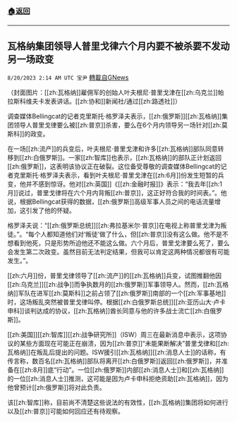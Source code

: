 ###  [:house:返回](README.md)
---


## 瓦格纳集团领导人普里戈律六个月内要不被杀要不发动另一场政变
`8/20/2023 2:14 AM UTC 宝尹` [轉載自GNews](https://gnews.org/articles/1573070)

（封面图片：[[zh:瓦格纳]]雇佣军的创始人叶夫根尼·普里戈津在[[zh:乌克兰]]帕拉斯科维夫卡发表讲话。[[zh:协和]]新闻社/通过[[zh:路透社]]）

调查媒体Bellingcat的记者克里斯托·格罗泽夫表示，[[zh:俄罗斯]][[zh:瓦格纳]]集团领导人普里戈律要么被[[zh:普京]]杀害，要么在6个月内领导另一场针对[[zh:莫斯科]]的政变。

在一场[[zh:流产]]的兵变后，叶夫根尼·普里戈津和许多[[zh:瓦格纳]]部队同意转移到[[zh:白俄罗斯]]。一家[[zh:智库]]也表示，[[zh:瓦格纳]]的部队正计划返回[[zh:俄罗斯]]，这表明该协议正在破裂。这位备受尊敬的调查媒体Bellingcat的记者克里斯托·格罗泽夫表示，看到叶夫根尼·普里戈津在[[zh:6月]]份发生短暂的兵变，他并不感到惊讶。他对[[zh:英国]]《[[zh:金融时报]]》表示：“我去年[[zh:1月]]说过，普里戈律将在六个月内背叛[[zh:普京]]，这正好符合我的时间表。”。他说，根据Bellingcat获得的数据，[[zh:俄罗斯]]高级军事人员之间的电话流量增加，这引发了他的怀疑。

格罗泽夫说：“[[zh:俄罗斯总统]][[zh:弗拉基米尔·普京]]在电视上称普里戈津为叛徒。”。“每个人都知道他们对‘叛徒’做了什么，但[[zh:普京]]没有这么做。他不是不想看到他死，只是形势所迫他还不能这么做。六个月后，普里戈津要么死了，要么会发生第二次政变。虽然目前无法判定结果，但我可以肯定这两种情况都很有可能发生。”。

[[zh:六月]]份，普里戈律领导了[[zh:流产]]的[[zh:瓦格纳]]兵变，试图推翻他因[[zh:乌克兰]][[zh:战争]]而争执数月的[[zh:俄罗斯]]军事领导人。然而，[[zh:瓦格纳]]军队在进军[[zh:莫斯科]]之前占领了[[zh:俄罗斯]]南部的一个[[zh:军事基地]]时，这场叛乱突然被普里戈律叫停。根据[[zh:白俄罗斯总统]][[zh:亚历山大·卢卡申科]]谈判达成的协议，[[zh:瓦格纳]]酋长同意与他的许多战士流亡[[zh:白俄罗斯]]。

[[zh:美国]][[zh:智库]][[zh:战争研究所]]（ISW）周三在最新消息中表示，这项协议的某些方面现在可能正在崩溃，因为[[zh:普京]]“未能果断解决”普里戈律和[[zh:瓦格纳]]在叛乱后提出的问题。ISW援引[[zh:瓦格纳]][[zh:消息人士]]的话称，有传言称，数百名[[zh:瓦格纳]]部队将离开[[zh:白俄罗斯]]返回[[zh:俄罗斯]]，并准备在[[zh:8月]]底“行动”。一位[[zh:俄罗斯]]内部[[zh:消息人士]]和[[zh:瓦格纳]]的一位[[zh:消息人士]]推测，这可能是因为卢卡申科拒绝资助[[zh:瓦格纳]]，因为他曾预计[[zh:俄罗斯]]将对此负责。

该[[zh:智库]]称，目前尚不清楚这些说法的有效性，[[zh:瓦格纳]]集团将如何进行以及[[zh:普京]]可能如何回应还有待观察。
